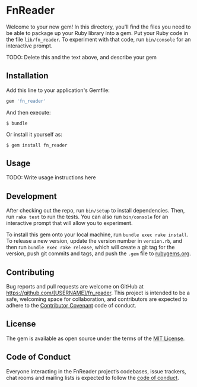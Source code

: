 # FnReader

Welcome to your new gem! In this directory, you'll find the files you need to be able to package up your Ruby library into a gem. Put your Ruby code in the file `lib/fn_reader`. To experiment with that code, run `bin/console` for an interactive prompt.

TODO: Delete this and the text above, and describe your gem

## Installation

Add this line to your application's Gemfile:

```ruby
gem 'fn_reader'
```

And then execute:

    $ bundle

Or install it yourself as:

    $ gem install fn_reader

## Usage

TODO: Write usage instructions here

## Development

After checking out the repo, run `bin/setup` to install dependencies. Then, run `rake test` to run the tests. You can also run `bin/console` for an interactive prompt that will allow you to experiment.

To install this gem onto your local machine, run `bundle exec rake install`. To release a new version, update the version number in `version.rb`, and then run `bundle exec rake release`, which will create a git tag for the version, push git commits and tags, and push the `.gem` file to [rubygems.org](https://rubygems.org).

## Contributing

Bug reports and pull requests are welcome on GitHub at https://github.com/[USERNAME]/fn_reader. This project is intended to be a safe, welcoming space for collaboration, and contributors are expected to adhere to the [Contributor Covenant](http://contributor-covenant.org) code of conduct.

## License

The gem is available as open source under the terms of the [MIT License](https://opensource.org/licenses/MIT).

## Code of Conduct

Everyone interacting in the FnReader project’s codebases, issue trackers, chat rooms and mailing lists is expected to follow the [code of conduct](https://github.com/[USERNAME]/fn_reader/blob/master/CODE_OF_CONDUCT.md).

